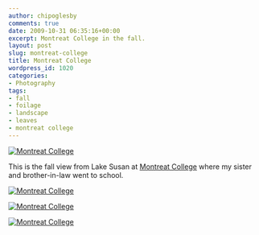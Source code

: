 ```yaml
---
author: chipoglesby
comments: true
date: 2009-10-31 06:35:16+00:00
excerpt: Montreat College in the fall.
layout: post
slug: montreat-college
title: Montreat College
wordpress_id: 1020
categories:
- Photography
tags:
- fall
- foilage
- landscape
- leaves
- montreat college
---
```


[![Montreat College](http://farm3.static.flickr.com/2691/4060321966_0a37924eb5_b.jpg)](http://www.flickr.com/photos/chipoglesby/4060321966/)

This is the fall view from Lake Susan at [Montreat College](http://www.montreat.edu) where my sister and brother-in-law went to school. 

[![Montreat College](http://farm3.static.flickr.com/2751/4060322034_6b0023747d.jpg)](http://www.flickr.com/photos/chipoglesby/4060322034/)

[![Montreat College](http://farm3.static.flickr.com/2479/4060321706_7664814d92.jpg)](http://www.flickr.com/photos/chipoglesby/4060321706/)

[![Montreat College](http://farm3.static.flickr.com/2625/4060322102_87aa5c8e1c.jpg)](http://www.flickr.com/photos/chipoglesby/4060322102/)
